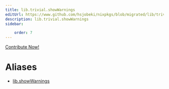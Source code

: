 ```yaml
---
title: lib.trivial.showWarnings
editUrl: https://www.github.com/hsjobeki/nixpkgs/blob/migrated/lib/trivial.nix#L561C18
description: lib.trivial.showWarnings
sidebar:

    order: 7
---
```


<a href="https://www.github.com/hsjobeki/nixpkgs/blob/migrated/lib/trivial.nix#L561C18">Contribute Now!</a>


# Aliases

- [lib.showWarnings](/nix-doc-comments/reference/lib/lib-showwarnings)


